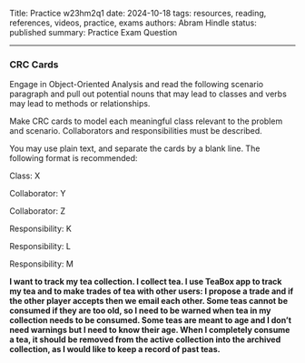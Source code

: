 Title: Practice w23hm2q1
date: 2024-10-18
tags: resources, reading, references, videos, practice, exams
authors: Abram Hindle
status: published
summary: Practice Exam Question

----

### CRC Cards

Engage in Object-Oriented Analysis and read the following scenario paragraph and pull out potential nouns that may lead to classes and verbs may lead to methods or relationships.

Make CRC cards to model each meaningful class relevant to the problem and scenario. Collaborators and responsibilities must be described.

You may use plain text, and separate the cards by a blank line. The following format is recommended:

Class: X

Collaborator: Y

Collaborator: Z

Responsibility: K

Responsibility: L

Responsibility: M

**I want to track my tea collection. I collect tea. I use TeaBox app to track my tea and to make trades of tea with other users: I propose a trade and if the other player accepts then we email each other. Some teas cannot be consumed if they are too old, so I need to be warned when tea in my collection needs to be consumed. Some teas are meant to age and I don’t need warnings but I need to know their age. When I completely consume a tea, it should be removed from the active collection into the archived collection, as I would like to keep a record of past teas.**